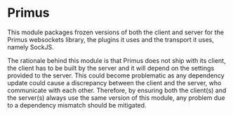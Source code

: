 # Primus

This module packages frozen versions of both the client and server for the
Primus websockets library, the plugins it uses and the transport it uses, namely
SockJS.

The rationale behind this module is that Primus does not ship with its client,
the client has to be built by the server and it will depend on the settings
provided to the server. This could become problematic as any dependency update
could cause a discrepancy between the client and the server, who communicate
with each other. Therefore, by ensuring both the client(s) and the server(s)
always use the same version of this module, any problem due to a dependency
mismatch should be mitigated.
